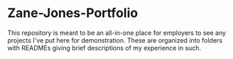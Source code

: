 # Zane-Jones-Portfolio

This repository is meant to be an all-in-one place for employers to see any projects I've put here for demonstration. These are organized into folders with READMEs giving brief descriptions of my experience in such. 
